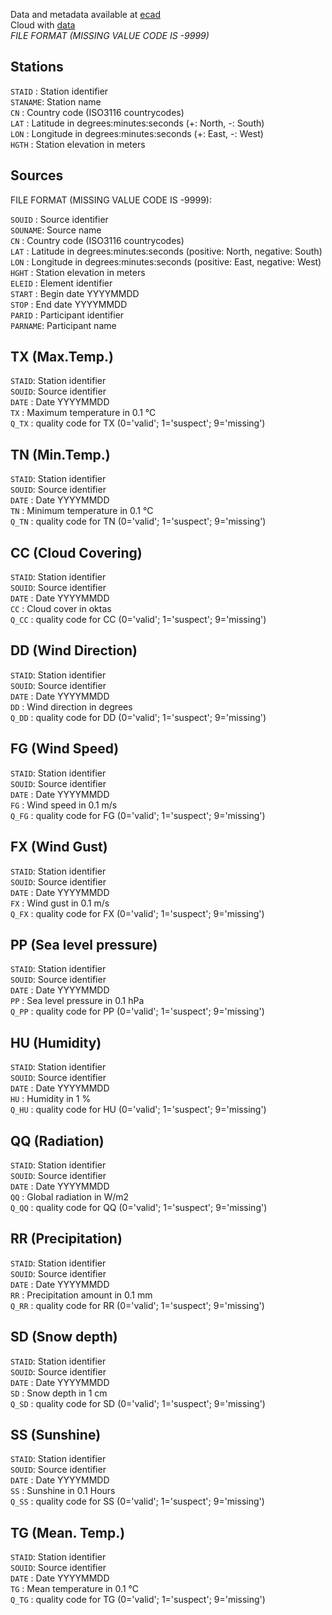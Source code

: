 Data and metadata available at [ecad](https://www.ecad.eu)  
Cloud with [data](https://next.lonagi.pw/s/GEfFF3bnM9JHML9)  
*FILE FORMAT (MISSING VALUE CODE IS -9999)*  

## Stations
  
`STAID`  : Station identifier  
`STANAME`: Station name  
`CN`     : Country code (ISO3116 countrycodes)  
`LAT`    : Latitude in degrees:minutes:seconds (+: North, -: South)  
`LON`    : Longitude in degrees:minutes:seconds (+: East, -: West)  
`HGTH`   : Station elevation in meters  
  
## Sources  
  
FILE FORMAT (MISSING VALUE CODE IS -9999):  
  
`SOUID`  : Source identifier  
`SOUNAME`: Source name  
`CN`     : Country code (ISO3116 countrycodes)   
`LAT`    : Latitude in degrees:minutes:seconds (positive: North, negative: South)  
`LON`    : Longitude in degrees:minutes:seconds (positive: East, negative: West)  
`HGHT`   : Station elevation in meters  
`ELEID`  : Element identifier  
`START`  : Begin date YYYYMMDD  
`STOP`   : End date YYYYMMDD  
`PARID`  : Participant identifier  
`PARNAME`: Participant name  
  
## TX (Max.Temp.)  
    
`STAID`: Station identifier  
`SOUID`: Source identifier  
`DATE` : Date YYYYMMDD  
`TX`   : Maximum temperature in 0.1 &#176;C  
`Q_TX` : quality code for TX (0='valid'; 1='suspect'; 9='missing')  

## TN (Min.Temp.)  
    
`STAID`: Station identifier  
`SOUID`: Source identifier  
`DATE` : Date YYYYMMDD  
`TN`   : Minimum temperature in 0.1 &#176;C  
`Q_TN` : quality code for TN (0='valid'; 1='suspect'; 9='missing')  

## CC (Cloud Covering)  

`STAID`: Station identifier  
`SOUID`: Source identifier  
`DATE` : Date YYYYMMDD  
`CC`   : Cloud cover in oktas  
`Q_CC` : quality code for CC (0='valid'; 1='suspect'; 9='missing')  

## DD (Wind Direction)  

`STAID`: Station identifier  
`SOUID`: Source identifier  
`DATE` : Date YYYYMMDD  
`DD`   : Wind direction in degrees  
`Q_DD` : quality code for DD (0='valid'; 1='suspect'; 9='missing')  

## FG (Wind Speed)  

`STAID`: Station identifier  
`SOUID`: Source identifier  
`DATE` : Date YYYYMMDD  
`FG`   : Wind speed in 0.1 m/s  
`Q_FG` : quality code for FG (0='valid'; 1='suspect'; 9='missing')  

## FX (Wind Gust)  

`STAID`: Station identifier  
`SOUID`: Source identifier  
`DATE` : Date YYYYMMDD   
`FX`   : Wind gust in 0.1 m/s  
`Q_FX` : quality code for FX (0='valid'; 1='suspect'; 9='missing')  

## PP (Sea level pressure)  
  
`STAID`: Station identifier  
`SOUID`: Source identifier  
`DATE` : Date YYYYMMDD  
`PP`   : Sea level pressure in 0.1 hPa  
`Q_PP` : quality code for PP (0='valid'; 1='suspect'; 9='missing')  

## HU (Humidity)  
  
`STAID`: Station identifier  
`SOUID`: Source identifier  
`DATE` : Date YYYYMMDD  
`HU`   : Humidity in 1 %  
`Q_HU` : quality code for HU (0='valid'; 1='suspect'; 9='missing')  

## QQ (Radiation)  

`STAID`: Station identifier  
`SOUID`: Source identifier  
`DATE` : Date YYYYMMDD  
`QQ`   : Global radiation in W/m2  
`Q_QQ` : quality code for QQ (0='valid'; 1='suspect'; 9='missing')  

## RR (Precipitation)  
  
`STAID`: Station identifier  
`SOUID`: Source identifier  
`DATE` : Date YYYYMMDD  
`RR`   : Precipitation amount in 0.1 mm  
`Q_RR` : quality code for RR (0='valid'; 1='suspect'; 9='missing')  

## SD (Snow depth)  

`STAID`: Station identifier  
`SOUID`: Source identifier  
`DATE` : Date YYYYMMDD  
`SD`   : Snow depth in 1 cm  
`Q_SD` : quality code for SD (0='valid'; 1='suspect'; 9='missing')  

## SS (Sunshine)  

`STAID`: Station identifier  
`SOUID`: Source identifier  
`DATE` : Date YYYYMMDD  
`SS`   : Sunshine in 0.1 Hours  
`Q_SS` : quality code for SS (0='valid'; 1='suspect'; 9='missing')  

## TG (Mean. Temp.)  

`STAID`: Station identifier  
`SOUID`: Source identifier  
`DATE` : Date YYYYMMDD  
`TG`   : Mean temperature in 0.1 &#176;C  
`Q_TG` : quality code for TG (0='valid'; 1='suspect'; 9='missing')  